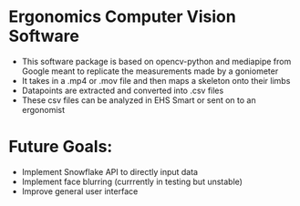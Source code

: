 # Ergonomics Computer Vision Software 

- This software package is based on opencv-python and mediapipe from Google meant to replicate the measurements made by a goniometer
- It takes in a .mp4 or .mov file and then maps a skeleton onto their limbs
- Datapoints are extracted and converted into .csv files
- These csv files can be analyzed in EHS Smart or sent on to an ergonomist



# Future Goals:
- Implement Snowflake API to directly input data
- Implement face blurring (currrently in testing but unstable)
- Improve general user interface
